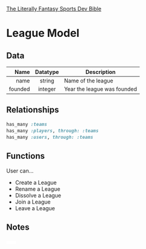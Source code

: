 [The Literally Fantasy Sports Dev Bible](https://github.com/mharr171/The-Literally-Fantasy-Sports-Dev-Bible)

# League Model

## Data

| Name | Datatype | Description |
| ---:|:---:| --- |
| name | string | Name of the league |
| founded | integer | Year the league was founded |

##  Relationships

```ruby
has_many :teams
has_many :players, through: :teams
has_many :users, through: :teams
```

## Functions

User can...

+ Create a League
+ Rename a League
+ Dissolve a League
+ Join a League
+ Leave a League

## Notes

![...](../../resources/ellipsis.gif)

